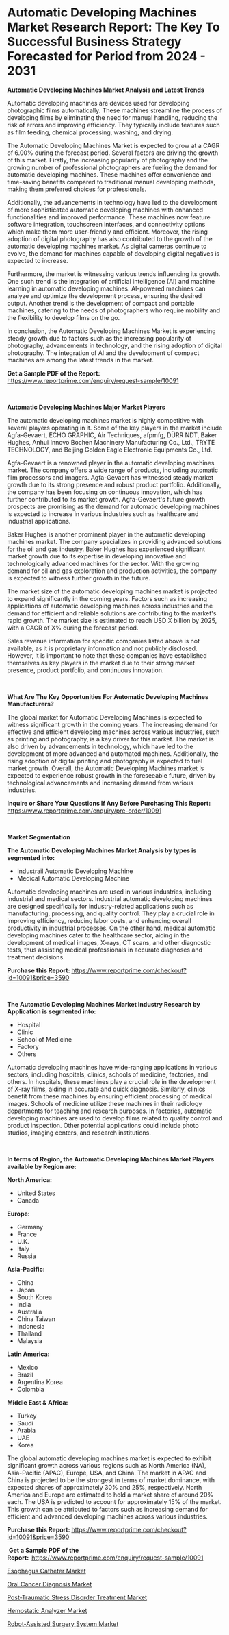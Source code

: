<p><h1>Automatic Developing Machines Market Research Report: The Key To Successful Business Strategy Forecasted for Period from 2024 - 2031</h1></p><p><strong>Automatic Developing Machines Market Analysis and Latest Trends</strong></p>
<p><p>Automatic developing machines are devices used for developing photographic films automatically. These machines streamline the process of developing films by eliminating the need for manual handling, reducing the risk of errors and improving efficiency. They typically include features such as film feeding, chemical processing, washing, and drying.</p><p>The Automatic Developing Machines Market is expected to grow at a CAGR of 6.00% during the forecast period. Several factors are driving the growth of this market. Firstly, the increasing popularity of photography and the growing number of professional photographers are fueling the demand for automatic developing machines. These machines offer convenience and time-saving benefits compared to traditional manual developing methods, making them preferred choices for professionals.</p><p>Additionally, the advancements in technology have led to the development of more sophisticated automatic developing machines with enhanced functionalities and improved performance. These machines now feature software integration, touchscreen interfaces, and connectivity options which make them more user-friendly and efficient. Moreover, the rising adoption of digital photography has also contributed to the growth of the automatic developing machines market. As digital cameras continue to evolve, the demand for machines capable of developing digital negatives is expected to increase.</p><p>Furthermore, the market is witnessing various trends influencing its growth. One such trend is the integration of artificial intelligence (AI) and machine learning in automatic developing machines. AI-powered machines can analyze and optimize the development process, ensuring the desired output. Another trend is the development of compact and portable machines, catering to the needs of photographers who require mobility and the flexibility to develop films on the go.</p><p>In conclusion, the Automatic Developing Machines Market is experiencing steady growth due to factors such as the increasing popularity of photography, advancements in technology, and the rising adoption of digital photography. The integration of AI and the development of compact machines are among the latest trends in the market.</p></p>
<p><strong>Get a Sample PDF of the Report:&nbsp;</strong> <a href="https://www.reportprime.com/enquiry/request-sample/10091">https://www.reportprime.com/enquiry/request-sample/10091</a></p>
<p>&nbsp;</p>
<p><strong>Automatic Developing Machines Major Market Players</strong></p>
<p><p>The automatic developing machines market is highly competitive with several players operating in it. Some of the key players in the market include Agfa-Gevaert, ECHO GRAPHIC, Air Techniques, afpmfg, DÜRR NDT, Baker Hughes, Anhui Innovo Bochen Machinery Manufacturing Co., Ltd., TRYTE TECHNOLOGY, and Beijing Golden Eagle Electronic Equipments Co., Ltd.</p><p>Agfa-Gevaert is a renowned player in the automatic developing machines market. The company offers a wide range of products, including automatic film processors and imagers. Agfa-Gevaert has witnessed steady market growth due to its strong presence and robust product portfolio. Additionally, the company has been focusing on continuous innovation, which has further contributed to its market growth. Agfa-Gevaert's future growth prospects are promising as the demand for automatic developing machines is expected to increase in various industries such as healthcare and industrial applications.</p><p>Baker Hughes is another prominent player in the automatic developing machines market. The company specializes in providing advanced solutions for the oil and gas industry. Baker Hughes has experienced significant market growth due to its expertise in developing innovative and technologically advanced machines for the sector. With the growing demand for oil and gas exploration and production activities, the company is expected to witness further growth in the future.</p><p>The market size of the automatic developing machines market is projected to expand significantly in the coming years. Factors such as increasing applications of automatic developing machines across industries and the demand for efficient and reliable solutions are contributing to the market's rapid growth. The market size is estimated to reach USD X billion by 2025, with a CAGR of X% during the forecast period.</p><p>Sales revenue information for specific companies listed above is not available, as it is proprietary information and not publicly disclosed. However, it is important to note that these companies have established themselves as key players in the market due to their strong market presence, product portfolio, and continuous innovation.</p></p>
<p>&nbsp;</p>
<p><strong>What Are The Key Opportunities For Automatic Developing Machines Manufacturers?</strong></p>
<p><p>The global market for Automatic Developing Machines is expected to witness significant growth in the coming years. The increasing demand for effective and efficient developing machines across various industries, such as printing and photography, is a key driver for this market. The market is also driven by advancements in technology, which have led to the development of more advanced and automated machines. Additionally, the rising adoption of digital printing and photography is expected to fuel market growth. Overall, the Automatic Developing Machines market is expected to experience robust growth in the foreseeable future, driven by technological advancements and increasing demand from various industries.</p></p>
<p><strong>Inquire or Share Your Questions If Any Before Purchasing This Report:</strong> <a href="https://www.reportprime.com/enquiry/pre-order/10091">https://www.reportprime.com/enquiry/pre-order/10091</a></p>
<p>&nbsp;</p>
<p><strong>Market Segmentation</strong></p>
<p><strong>The Automatic Developing Machines Market Analysis by types is segmented into:</strong></p>
<p><ul><li>Industrail Automatic Developing Machine</li><li>Medical Automatic Developing Machine</li></ul></p>
<p><p>Automatic developing machines are used in various industries, including industrial and medical sectors. Industrial automatic developing machines are designed specifically for industry-related applications such as manufacturing, processing, and quality control. They play a crucial role in improving efficiency, reducing labor costs, and enhancing overall productivity in industrial processes. On the other hand, medical automatic developing machines cater to the healthcare sector, aiding in the development of medical images, X-rays, CT scans, and other diagnostic tests, thus assisting medical professionals in accurate diagnoses and treatment decisions.</p></p>
<p><strong>Purchase this Report:&nbsp;</strong><a href="https://www.reportprime.com/checkout?id=10091&price=3590">https://www.reportprime.com/checkout?id=10091&price=3590</a></p>
<p>&nbsp;</p>
<p><strong>The Automatic Developing Machines Market Industry Research by Application is segmented into:</strong></p>
<p><ul><li>Hospital</li><li>Clinic</li><li>School of Medicine</li><li>Factory</li><li>Others</li></ul></p>
<p><p>Automatic developing machines have wide-ranging applications in various sectors, including hospitals, clinics, schools of medicine, factories, and others. In hospitals, these machines play a crucial role in the development of X-ray films, aiding in accurate and quick diagnosis. Similarly, clinics benefit from these machines by ensuring efficient processing of medical images. Schools of medicine utilize these machines in their radiology departments for teaching and research purposes. In factories, automatic developing machines are used to develop films related to quality control and product inspection. Other potential applications could include photo studios, imaging centers, and research institutions.</p></p>
<p>&nbsp;</p>
<p><strong>In terms of Region, the Automatic Developing Machines Market Players available by Region are:</strong></p>
<p>
    <p> <strong> North America: </strong>
        <ul>
            <li>United States</li>
            <li>Canada</li>
        </ul>
        </p> 
    <p> <strong> Europe: </strong>
        <ul>
            <li>Germany</li>
            <li>France</li>
            <li>U.K.</li>
            <li>Italy</li>
            <li>Russia</li>
        </ul>
        </p> 
    <p> <strong> Asia-Pacific: </strong>
        <ul>
            <li>China</li>
            <li>Japan</li>
            <li>South Korea</li>
            <li>India</li>
            <li>Australia</li>
            <li>China Taiwan</li>
            <li>Indonesia</li>
            <li>Thailand</li>
            <li>Malaysia</li>
        </ul>
        </p> 
    <p> <strong> Latin America: </strong>
        <ul>
            <li>Mexico</li>
            <li>Brazil</li>
            <li>Argentina Korea</li>
            <li>Colombia</li>
        </ul>
        </p> 
    <p> <strong> Middle East & Africa: </strong>
        <ul>
            <li>Turkey</li>
            <li>Saudi</li>
            <li>Arabia</li>
            <li>UAE</li>
            <li>Korea</li>
        </ul>
    </p>
    </p>
<p><p>The global automatic developing machines market is expected to exhibit significant growth across various regions such as North America (NA), Asia-Pacific (APAC), Europe, USA, and China. The market in APAC and China is projected to be the strongest in terms of market dominance, with expected shares of approximately 30% and 25%, respectively. North America and Europe are estimated to hold a market share of around 20% each. The USA is predicted to account for approximately 15% of the market. This growth can be attributed to factors such as increasing demand for efficient and advanced developing machines across various industries.</p></p>
<p><strong>Purchase this Report: </strong><a href="https://www.reportprime.com/checkout?id=10091&price=3590">https://www.reportprime.com/checkout?id=10091&price=3590</a></p>
<p>&nbsp;<strong>Get a Sample PDF of the Report:&nbsp;&nbsp;</strong><a href="https://www.reportprime.com/enquiry/request-sample/10091">https://www.reportprime.com/enquiry/request-sample/10091</a></p>
<p><strong></strong></p>
<p><p><a href="https://medium.com/@joshuajackson1010/esophagus-catheter-market-competitive-analysis-market-trends-and-forecast-to-2031-13434af71f22">Esophagus Catheter Market</a></p><p><a href="https://medium.com/@joshuajackson1010/analyzing-oral-cancer-diagnosis-market-global-industry-perspective-and-forecast-2024-to-2031-4987c76ee2a3">Oral Cancer Diagnosis Market</a></p><p><a href="https://medium.com/@joshuajackson1010/post-traumatic-stress-disorder-treatment-nbsp-market-focuses-on-market-share-size-and-projected-d80b3758162e">Post-Traumatic Stress Disorder Treatment Market</a></p><p><a href="https://medium.com/@joshuajackson1010/hemostatic-analyzer-market-analysis-its-cagr-market-segmentation-and-global-industry-overview-7d78a5f353b7">Hemostatic Analyzer Market</a></p><p><a href="https://medium.com/@joshuajackson1010/robot-assisted-surgery-system-market-insights-into-market-cagr-market-trends-and-growth-8ffd8bbb1829">Robot-Assisted Surgery System Market</a></p></p>
